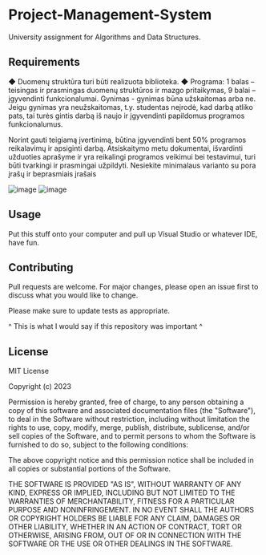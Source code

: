 # Project-Management-System
University assignment for Algorithms and Data Structures.

## Requirements
◆ Duomenų struktūra turi būti realizuota biblioteka.
◆ Programa:
        1 balas – teisingas ir prasmingas duomenų struktūros ir mazgo pritaikymas,
        9 balai – įgyvendinti funkcionalumai.
    Gynimas - gynimas būna užskaitomas arba ne. Jeigu gynimas yra neužskaitomas, t.y. studentas neįrodė, kad darbą atliko pats, tai turės gintis darbą iš naujo ir įgyvendinti papildomus programos funkcionalumus.

Norint gauti teigiamą įvertinimą, būtina įgyvendinti bent 50% programos reikalavimų ir apsiginti darbą.
Atsiskaitymo metu dokumentai, išvardinti užduoties aprašyme ir yra reikalingi programos veikimui bei testavimui, turi būti tvarkingi ir prasmingai užpildyti. Nesiekite minimalaus varianto su pora įrašų ir beprasmiais įrašais

![image](https://github.com/Codename-Wolf/Project-Management-System/assets/118678490/a45f9b54-658d-4333-81e7-95eeb7fcf56e)
![image](https://github.com/Codename-Wolf/Project-Management-System/assets/118678490/dd97dc44-1d61-4709-a097-38493f687b1d)

## Usage

Put this stuff onto your computer and pull up Visual Studio or whatever IDE, have fun.

## Contributing

Pull requests are welcome. For major changes, please open an issue first
to discuss what you would like to change.

Please make sure to update tests as appropriate.

^ This is what I would say if this repository was important ^

## License

MIT License

Copyright (c) 2023

Permission is hereby granted, free of charge, to any person obtaining a copy
of this software and associated documentation files (the "Software"), to deal
in the Software without restriction, including without limitation the rights
to use, copy, modify, merge, publish, distribute, sublicense, and/or sell
copies of the Software, and to permit persons to whom the Software is
furnished to do so, subject to the following conditions:

The above copyright notice and this permission notice shall be included in all
copies or substantial portions of the Software.

THE SOFTWARE IS PROVIDED "AS IS", WITHOUT WARRANTY OF ANY KIND, EXPRESS OR
IMPLIED, INCLUDING BUT NOT LIMITED TO THE WARRANTIES OF MERCHANTABILITY,
FITNESS FOR A PARTICULAR PURPOSE AND NONINFRINGEMENT. IN NO EVENT SHALL THE
AUTHORS OR COPYRIGHT HOLDERS BE LIABLE FOR ANY CLAIM, DAMAGES OR OTHER
LIABILITY, WHETHER IN AN ACTION OF CONTRACT, TORT OR OTHERWISE, ARISING FROM,
OUT OF OR IN CONNECTION WITH THE SOFTWARE OR THE USE OR OTHER DEALINGS IN THE
SOFTWARE.
